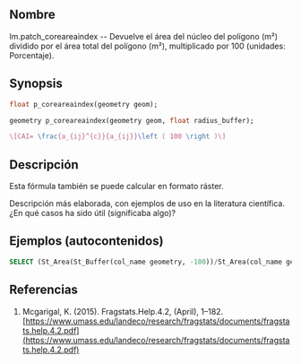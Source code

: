 ## Nombre
lm.patch_coreareaindex --  Devuelve el área del núcleo del polígono (m²) dividido por el área total del polígono (m²), multiplicado por 100 (unidades: Porcentaje).

## Synopsis

```sql
float p_coreareaindex(geometry geom);

geometry p_coreareaindex(geometry geom, float radius_buffer);
```

```tex
\[CAI= \frac{a_{ij}^{c}}{a_{ij}}\left ( 100 \right )\]
```

## Descripción

Esta fórmula también se puede calcular en formato ráster.

Descripción más elaborada, con ejemplos de uso en la literatura científica. ¿En qué casos ha sido útil (significaba algo)?


## Ejemplos (autocontenidos)


```sql
SELECT (St_Area(St_Buffer(col_name geometry, -100))/St_Area(col_name geometry)*100 FROM table_name;
```

## Referencias

1. Mcgarigal, K. (2015). Fragstats.Help.4.2, (April), 1–182. [https://www.umass.edu/landeco/research/fragstats/documents/fragstats.help.4.2.pdf](https://www.umass.edu/landeco/research/fragstats/documents/fragstats.help.4.2.pdf)
